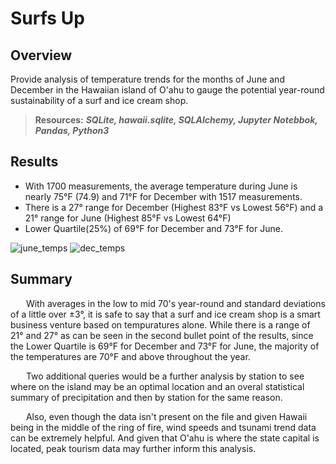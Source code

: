 # Surfs Up 

## Overview

Provide analysis of temperature trends for the months of June and December in the Hawaiian island of O'ahu to gauge the potential year-round sustainability of a surf and ice cream shop.

> **Resources:** ***SQLite, hawaii.sqlite, SQLAlchemy, Jupyter Notebbok, Pandas, Python3***

## Results

* With 1700 measurements, the average temperature during June is nearly 75°F (74.9) and 71°F for December with 1517 measurements.
* There is a 27° range for December (Highest 83°F vs Lowest 56°F) and a 21° range for June (Highest 85°F vs Lowest 64°F)
* Lower Quartile(25%) of 69°F for December and 73°F for June.

![june_temps](https://user-images.githubusercontent.com/108758105/191837258-53c5890e-42e5-4ef8-b541-02e330f291ba.png)  ![dec_temps](https://user-images.githubusercontent.com/108758105/191837267-d855e2be-9915-4684-8b27-65b407d89481.png)


## Summary

&ensp;&ensp;&ensp; With averages in the low to mid 70's year-round and standard deviations of a little over ±3°, it is safe to say that a surf and ice cream shop is a smart business venture based on tempuratures alone.  While there is a range of 21° and 27° as can be seen in the second bullet point of the results, since the Lower Quartile is 69°F for December and 73°F for June, the majority of the temperatures are 70°F and above throughout the year.

&ensp;&ensp;&ensp; Two additional queries would be a further analysis by station to see where on the island may be an optimal location and an overal statistical summary of precipitation and then by station for the same reason.

&ensp;&ensp;&ensp; Also, even though the data isn't present on the file and given Hawaii being in the middle of the ring of fire, wind speeds and tsunami trend data can be extremely helpful. And given that O'ahu is where the state capital is located, peak tourism data may further inform this analysis.
